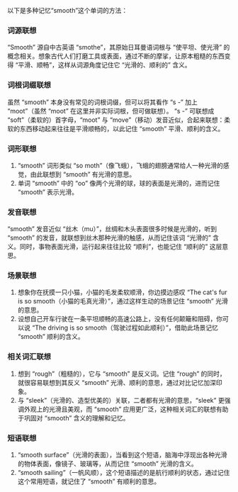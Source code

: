 以下是多种记忆“smooth”这个单词的方法：

### 词源联想
“Smooth” 源自中古英语 “smothe”，其原始日耳曼语词根与 “使平坦、使光滑” 的概念相关。想象古代人们打磨工具或表面，通过不断的摩挲，让原本粗糙的东西变得 “平滑、顺畅”，这样从词源角度记住它 “光滑的、顺利的” 含义。

### 词根词缀联想
虽然 “smooth” 本身没有常见的词根词缀，但可以将其看作 “s -” 加上 “moot”（虽然 “moot” 在这里并非实际词根，但可做联想）。 “s -” 可联想成 “soft”（柔软的）首字母，“moot” 与 “move”（移动）发音近似，合起来联想：柔软的东西移动起来往往是平滑顺畅的，以此记住 “smooth” 平滑、顺利的含义。

### 词形联想
1. “smooth” 词形类似 “so moth”（像飞蛾），飞蛾的翅膀通常给人一种光滑的感觉，由此联想到 “smooth” 有光滑的意思。
2. 单词 “smooth” 中的 “oo” 像两个光滑的球，球的表面是光滑的，进而记住 “smooth” 表示光滑。

### 发音联想
“smooth” 发音近似 “丝木（mu）”，丝绸和木头表面很多时候是光滑的，听到 “smooth” 的发音，就联想到丝木那种光滑的触感，从而记住该词 “光滑的” 含义。同时，事物表面光滑，运行起来往往比较 “顺利”，也能记住 “顺利的” 这层意思。

### 场景联想
1. 想象你在抚摸一只小猫，小猫的毛发柔软顺滑，你边摸边感叹 “The cat's fur is so smooth（小猫的毛真光滑）”，通过这样生动的场景记住 “smooth” 光滑的意思。
2. 设想自己开车行驶在一条平坦顺畅的高速公路上，没有任何颠簸和阻碍，你可以说 “The driving is so smooth（驾驶过程如此顺利）”，借助此场景记忆 “smooth” 顺利的含义。

### 相关词汇联想
1. 想到 “rough”（粗糙的），它与 “smooth” 是反义词。记住 “rough” 的同时，就很容易联想到其反义 “smooth” 光滑、顺利的意思，通过对比记忆加深印象。
2. 与 “sleek”（光滑的、造型优美的）关联，二者都有光滑的意思，“sleek” 更强调外观上的光滑且美观，而 “smooth” 应用更广泛，这种相关词汇的联想有助于巩固对 “smooth” 含义的理解和记忆。

### 短语联想
1. “smooth surface”（光滑的表面），当看到这个短语，脑海中浮现出各种光滑的物体表面，像镜子、玻璃等，从而记住 “smooth” 光滑的含义。
2. “smooth sailing”（一帆风顺），这个短语描述的是航行顺利的状态，通过记住这个常用短语，就记住了 “smooth” 有顺利的意思。 